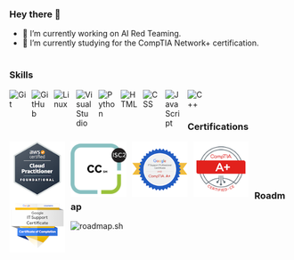 ### Hey there 👋
- 🔭 I’m currently working on AI Red Teaming.
- 🌱 I’m currently studying for the CompTIA Network+ certification.

#
### Skills
<img align="left" alt="Git" width="30px" style="padding-right:10px;" src="https://cdn.jsdelivr.net/gh/devicons/devicon/icons/git/git-original.svg" />
<img align="left" alt="GitHub" width="30px" style="padding-right:10px;" src="https://cdn.jsdelivr.net/gh/devicons/devicon/icons/github/github-original.svg" />
<img align="left" alt="Linux" width="30px" style="padding-right:10px;" 
src="https://cdn.jsdelivr.net/gh/devicons/devicon/icons/linux/linux-original.svg" />
<img align="left" alt="VisualStudio" width="30px" style="padding-right:10px;"
src="https://cdn.jsdelivr.net/gh/devicons/devicon/icons/visualstudio/visualstudio-plain.svg" />
<img align="left" alt="Python" width="30px" style="padding-right:10px;" src="https://cdn.jsdelivr.net/gh/devicons/devicon/icons/python/python-plain.svg" />
<img align="left" alt="HTML" width="30px" style="padding-right:10px;" src="https://cdn.jsdelivr.net/gh/devicons/devicon/icons/html5/html5-plain.svg" />
<img align="left" alt="CSS" width="30px" style="padding-right:10px;" src="https://cdn.jsdelivr.net/gh/devicons/devicon/icons/css3/css3-plain.svg" />
<img align="left" alt="JavaScript" width="30px" style="padding-right:10px;" src="https://cdn.jsdelivr.net/gh/devicons/devicon/icons/javascript/javascript-plain.svg" />
<img align="left" alt="C++" width="30px" style="padding-right:10px;" src="https://cdn.jsdelivr.net/gh/devicons/devicon@latest/icons/cplusplus/cplusplus-plain.svg" />
<!--
<img align="left" alt="React" width="30px" style="padding-right:10px;" src="https://cdn.jsdelivr.net/gh/devicons/devicon/icons/react/react-original.svg" />
<img align="left" alt="NodeJS" width="30px" style="padding-right:10px;" src="https://cdn.jsdelivr.net/gh/devicons/devicon/icons/nodejs/nodejs-original.svg" />
-->
<br>

#
### Certifications
<a href="https://www.credly.com/badges/b6aadd2c-3048-441d-aa6c-99a459aea1e7/" target="_blank"><img align="left" alt="Git" height="100px" style="padding-right:10px;" src="https://github.com/ChristopherJack/certifications/blob/main/aws-certified-cloud-practitioner.png" /></a>
<a href="https://www.credly.com/badges/72f892bc-ef2a-404d-b79c-d7df974c3bc7/" target="_blank"><img align="left" alt="Git" height="100px" style="padding-right:10px;" src="https://github.com/ChristopherJack/certifications/blob/main/certified-in-cybersecurity-cc.png" /></a>
<a href="https://www.credly.com/badges/76c90b18-94b8-4119-956c-a3da451f43d1/" target="_blank"><img align="left" alt="Git" height="100px" style="padding-right:10px;" src="https://github.com/ChristopherJack/certifications/blob/main/google-comptia-dual-credential.png" /></a>
<a href="https://www.credly.com/badges/074f3482-17bd-4e52-9768-af0665c9c21e/" target="_blank"><img align="left" alt="Git" height="100px" style="padding-right:10px;" src="https://github.com/ChristopherJack/certifications/blob/main/comptia-a-ce-certification.png" /></a>
<a href="https://www.credly.com/badges/a9953131-ea36-46a8-893f-5548d69d2000/" target="_blank"><img align="left" alt="Git" height="100px" style="padding-right:10px;" src="https://github.com/ChristopherJack/certifications/blob/main/google-it-support-professional-certificate.1.png" /></a><br>

<!--
[![Christopher's GitHub stats-Dark](https://github-readme-stats.vercel.app/api?username=christopherjack&show_icons=true&theme=dark#gh-dark-mode-only)](https://github.com/christopherjack/github-readme-stats#gh-dark-mode-only)
[![Christopher's GitHub stats-Light](https://github-readme-stats.vercel.app/api?username=christopherjack&show_icons=true&theme=default#gh-light-mode-only)](https://github.com/christopherjack/github-readme-stats#gh-light-mode-only)
-->

<br>

#
### Roadmap
<a href="https://roadmap.sh"><img src="https://roadmap.sh/card/tall/68c31ef2e6693e21b4e5fad7?variant=dark" alt="roadmap.sh" align="left"/></a>


